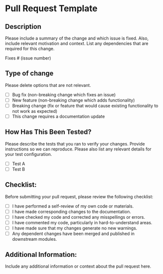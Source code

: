 # Pull Request Template

## Description
Please include a summary of the change and which issue is fixed. Also, include relevant motivation and context. List any dependencies that are required for this change.

Fixes # (issue number)

## Type of change

Please delete options that are not relevant.

- [ ] Bug fix (non-breaking change which fixes an issue)
- [ ] New feature (non-breaking change which adds functionality)
- [ ] Breaking change (fix or feature that would cause existing functionality to not work as expected)
- [ ] This change requires a documentation update

## How Has This Been Tested?

Please describe the tests that you ran to verify your changes. Provide instructions so we can reproduce. Please also list any relevant details for your test configuration.

- [ ] Test A
- [ ] Test B

## Checklist:

Before submitting your pull request, please review the following checklist:

- [ ] I have performed a self-review of my own code or materials.
- [ ] I have made corresponding changes to the documentation.
- [ ] I have checked my code and corrected any misspellings or errors.
- [ ] I have commented my code, particularly in hard-to-understand areas.
- [ ] I have made sure that my changes generate no new warnings.
- [ ] Any dependent changes have been merged and published in downstream modules.

## Additional Information:

Include any additional information or context about the pull request here.
